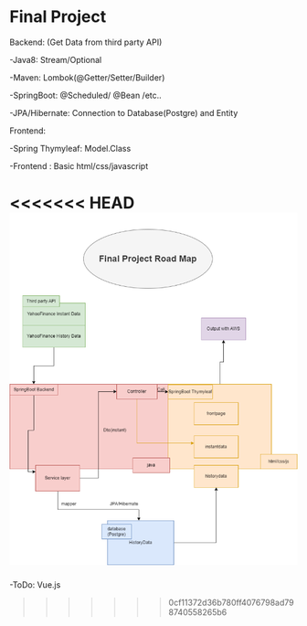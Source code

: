# Final Project

Backend: (Get Data from third party API)

-Java8: Stream/Optional

-Maven: Lombok(@Getter/Setter/Builder)

-SpringBoot: @Scheduled/ @Bean /etc..

-JPA/Hibernate: Connection to Database(Postgre) and Entity

Frontend:

-Spring Thymyleaf: Model.Class

-Frontend : Basic html/css/javascript

<!-- Link: http://ec2-3-27-15-152.ap-southeast-2.compute.amazonaws.com:8111/frontpage -->

<<<<<<< HEAD
![alt text](<img/Final Project.png>)
=======

-ToDo: Vue.js
>>>>>>> 0cf11372d36b780ff4076798ad798740558265b6
